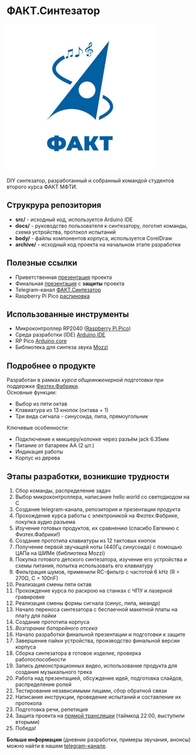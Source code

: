 # ФАКТ.Синтезатор
<img src="./docs/logo.jpg" alt="Логотип" width="400"/>

DIY синтезатор, разработанный и собранный командой студентов второго курса ФАКТ МФТИ.

## Струкрура репозитория
- __src/__ - исходный код, используется Arduino IDE
- __docs/__ - руководство пользователя к синтезатору, логотип команды, схема устройства, протокол испытаний
- __body/__ - файлы компонентов корпуса, используется CorelDraw 
- __archive/__ - исходный код проекта на начальном этапе разработки
## Полезные ссылки
- Приветственная [презентация](https://docs.google.com/presentation/d/1jiTuCDYLhv5Om5ewJSXBUfSQBudySQsCCXH7HL0cz3s/edit?usp=sharing) проекта
- Финальная [презентация](https://drive.google.com/file/d/13GRy12x8nt7UOJpUng1tQ2erg40VcWlq/view?usp=sharing) c __защиты__ проекта
- Telegram-канал [ФАКТ.Синтезатор](https://t.me/DIY_Synth)
- Raspberry Pi Pico [распиновка](https://www.raspberrypi.com/documentation/microcontrollers/images/pico-pinout.svg)
## Использованные инструменты
- Микроконтроллер RP2040 ([Raspberry Pi Pico](https://www.raspberrypi.com/products/raspberry-pi-pico/))
- Среда разработки (IDE) [Arduino IDE](https://www.arduino.cc/en/software)
- RP Pico [Arduino core](https://github.com/earlephilhower/arduino-pico)
- Библиотека для синтеза звука [Mozzi](https://sensorium.github.io/Mozzi/)
## Подробнее о продукте
Разработан в рамках _курса общеинженерной подготовки_ при поддержке [Физтех.Фабрики](https://miptfab.ru/).    
Основные функции:
- Выбор из пяти октав
- Клавиатура из 13 кнопок (октава + 1)
- Три вида сигнала - синусоида, пила, прямоугольник

Ключевые особенности:
- Подключение к микшеру/колонке через разъём jack 6.35мм
- Питание от батареек AA (2 шт.)
- Индикация работы
- Корпус из дерева

## Этапы разработки, возникшие трудности
1. Сбор команды, распределение задач
2. Выбор микроконтроллера, написание hello world со светодиодом на C
3. Создание telegram-канала, репозитория и презентации продукта
4. Прохождение курса работы с электроникой на Физтех.Фабрике, покупка аудио разъема
5. Изучение готовых продуктов, их сравнению (спасибо Евгению с Физтех.Фабрики!)
6. Создание прототипа клавиатуры из 12 тактовых кнопок
7. Получение первой звучащей ноты (440Гц синусоида) с помощью ЦАПа на ШИМе (библиотека Mozzi)
8. Покупка готового детского синтезатора, изучение его устройства и схемы питания, попытка использовать его клавиатуру
9. Фильтрация шумов, применили RC-фильтр с частотой 6 kHz (R = 270Ω, C = 100nF)
10. Реализация смены пяти октав
11. Прохождение курса по раскрою на станках с ЧПУ и лазерной гравировке
12. Реализация смены формы сигнала (синус, пила, меандр)
13. Начало переноса синтезатора с беспаечной макетной платы на плату для пайки
14. Создание прототипа корпуса
15. _Возгорание батарейного отсека_
16. Начало разработки финальной презентации и подготовки к защите
17. Завершение пайки устройства, производство финальной версии корпуса
18. Сборка синтезатора в готовое изделие, проверка работоспособности
19. Запись демонстрационных видео, использование продукта для создания музыкального трека
20. Работа над презентацией, обсуждение идей, подготовка слайдов, распределение ролей
21. Тестирование независимыми лицами, сбор обратной связи
22. Написание инструкции, проведение испытаний и составление их протокола
23. Подготовка речи, репетиция
24. Защита проекта на [прямой трансляции](https://vk.com/video-198342309_456239040) (таймкод 22:00, выступили вторыми)
25. Победа!

__Больше информации__ (дневник разработки, примеры звучания, анонсы) можно найти в нашем [telegram-канале](https://t.me/DIY_Synth).
